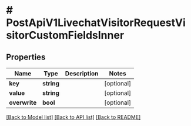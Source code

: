 # # PostApiV1LivechatVisitorRequestVisitorCustomFieldsInner

## Properties

Name | Type | Description | Notes
------------ | ------------- | ------------- | -------------
**key** | **string** |  | [optional]
**value** | **string** |  | [optional]
**overwrite** | **bool** |  | [optional]

[[Back to Model list]](../../README.md#models) [[Back to API list]](../../README.md#endpoints) [[Back to README]](../../README.md)
